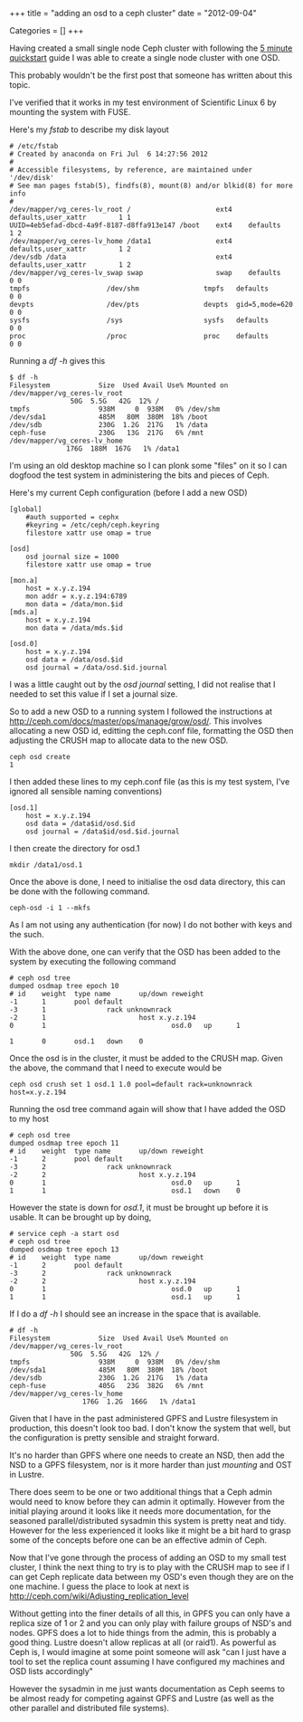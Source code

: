 +++
title = "adding an osd to a ceph cluster"
date = "2012-09-04"


Categories = []
+++

Having created a small single node Ceph cluster with following the [5 minute quickstart](http://ceph.com/docs/master/start/quick-start/) guide I was able to create a single node cluster with one OSD.

This probably wouldn't be the first post that someone has written about this topic.

I've verified that it works in my test environment of Scientific Linux
6 by mounting the system with FUSE.

Here's my *fstab* to describe my disk layout

	# /etc/fstab
	# Created by anaconda on Fri Jul  6 14:27:56 2012
	#
	# Accessible filesystems, by reference, are maintained under '/dev/disk'
	# See man pages fstab(5), findfs(8), mount(8) and/or blkid(8) for more info
	#
	/dev/mapper/vg_ceres-lv_root /                     ext4    defaults,user_xattr        1 1
	UUID=4eb5efad-dbcd-4a9f-8187-d8ffa913e147 /boot    ext4    defaults        1 2
	/dev/mapper/vg_ceres-lv_home /data1                ext4 defaults,user_xattr        1 2
	/dev/sdb /data                                     ext4 defaults,user_xattr        1 2
	/dev/mapper/vg_ceres-lv_swap swap                  swap    defaults        0 0
	tmpfs                   /dev/shm                tmpfs   defaults        0 0
	devpts                  /dev/pts                devpts  gid=5,mode=620  0 0
	sysfs                   /sys                    sysfs   defaults        0 0
	proc                    /proc                   proc    defaults        0 0

Running a *df -h* gives this

	$ df -h
	Filesystem            Size  Used Avail Use% Mounted on
	/dev/mapper/vg_ceres-lv_root
			       50G  5.5G   42G  12% /
	tmpfs                 938M     0  938M   0% /dev/shm
	/dev/sda1             485M   80M  380M  18% /boot
	/dev/sdb              230G  1.2G  217G   1% /data
	ceph-fuse             230G   13G  217G   6% /mnt
	/dev/mapper/vg_ceres-lv_home
			      176G  188M  167G   1% /data1

I'm using an old desktop machine so I can plonk some "files" on it so I
can dogfood the test system in administering the bits and pieces of Ceph.

Here's my current Ceph configuration (before I add a new OSD)

	[global]
		#auth supported = cephx
		#keyring = /etc/ceph/ceph.keyring
		filestore xattr use omap = true

	[osd]
		osd journal size = 1000
		filestore xattr use omap = true

	[mon.a]
		host = x.y.z.194
		mon addr = x.y.z.194:6789
		mon data = /data/mon.$id
	[mds.a]
		host = x.y.z.194
		mon data = /data/mds.$id

	[osd.0]
		host = x.y.z.194
		osd data = /data/osd.$id
		osd journal = /data/osd.$id.journal

I was a little caught out by the *osd journal* setting, I did not realise
that I needed to set this value if I set a journal size.

So to add a new OSD to a running system I followed the instructions at
<http://ceph.com/docs/master/ops/manage/grow/osd/>. This involves
allocating a new OSD id, editting the ceph.conf file, formatting the
OSD then adjusting the CRUSH map to allocate data to the new OSD.

	ceph osd create
	1

I then added these lines to my ceph.conf file (as this is my test system,
I've ignored all sensible naming conventions)

	[osd.1]
		host = x.y.z.194
		osd data = /data$id/osd.$id
		osd journal = /data$id/osd.$id.journal

I then create the directory for osd.1

	mkdir /data1/osd.1

Once the above is done, I need to initialise the osd data directory,
this can be done with the following command.

	ceph-osd -i 1 --mkfs

As I am not using any authentication (for now) I do not bother with keys
and the such.

With the above done, one can verify that the OSD has been added to the
system by executing the following command

	# ceph osd tree
	dumped osdmap tree epoch 10
	# id    weight  type name       up/down reweight
	-1      1       pool default
	-3      1               rack unknownrack
	-2      1                       host x.y.z.194
	0       1                               osd.0   up      1

	1       0       osd.1   down    0

Once the osd is in the cluster, it must be added to the CRUSH map. Given the above, the command that I need to execute would be

	ceph osd crush set 1 osd.1 1.0 pool=default rack=unknownrack host=x.y.z.194

Running the osd tree command again will show that I have added the OSD to my host

	# ceph osd tree
	dumped osdmap tree epoch 11
	# id    weight  type name       up/down reweight
	-1      2       pool default
	-3      2               rack unknownrack
	-2      2                       host x.y.z.194
	0       1                               osd.0   up      1
	1       1                               osd.1   down    0

However the state is down for _osd.1_, it must be brought up before it
is usable. It can be brought up by doing,

	# service ceph -a start osd
	# ceph osd tree
	dumped osdmap tree epoch 13
	# id    weight  type name       up/down reweight
	-1      2       pool default
	-3      2               rack unknownrack
	-2      2                       host x.y.z.194
	0       1                               osd.0   up      1
	1       1                               osd.1   up      1

If I do a _df -h_ I should see an increase in the space that is available.

	# df -h
	Filesystem            Size  Used Avail Use% Mounted on
	/dev/mapper/vg_ceres-lv_root
			       50G  5.5G   42G  12% /
	tmpfs                 938M     0  938M   0% /dev/shm
	/dev/sda1             485M   80M  380M  18% /boot
	/dev/sdb              230G  1.2G  217G   1% /data
	ceph-fuse             405G   23G  382G   6% /mnt
	/dev/mapper/vg_ceres-lv_home
                      176G  1.2G  166G   1% /data1

Given that I have in the past administered GPFS and Lustre filesystem
in production, this doesn't look too bad. I don't know the system that
well, but the configuration is pretty sensible and straight forward.

It's no harder than GPFS where one needs to create an NSD, then add the
NSD to a GPFS filesystem, nor is it more harder than just *mounting*
and OST in Lustre.

There does seem to be one or two additional things that a Ceph admin
would need to know before they can admin it optimally. However from the
initial playing around it looks like it needs more documentation, for
the seasoned parallel/distributed sysadmin this system is pretty neat
and tidy. However for the less experienced it looks like it might be a
bit hard to grasp some of the concepts before one can be an effective
admin of Ceph.

Now that I've gone through the process of adding an OSD to my small test
cluster, I think the next thing to try is to play with the CRUSH map to
see if I can get Ceph replicate data between my OSD's even though
they are on the one machine. I guess the place to look at next is
<http://ceph.com/wiki/Adjusting_replication_level>

Without getting into the finer details of all this, in GPFS you can only
have a replica size of 1 or 2 and you can only play with failure groups
of NSD's and nodes. GPFS does a lot to hide things from the admin, this
is probably a good thing. Lustre doesn't allow replicas at all (or
raid1). As powerful as Ceph is, I would imagine at some point someone
will ask "can I just have a tool to set the replica count assuming I
have configured my machines and OSD lists accordingly"

However the sysadmin in me just wants documentation as Ceph seems to
be almost ready for competing against GPFS and Lustre (as well as the
other parallel and distributed file systems).
